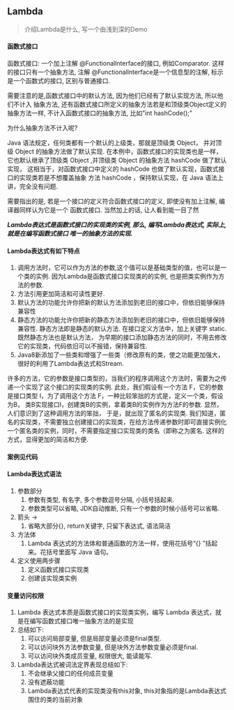 ## Lambda
> 介绍Lambda是什么, 写一个由浅到深的Demo

#### 函数式接口

函数式接口: 一个加上注解 @Functionallnterface的接口, 例如Comparator.
这样的接口只有一个抽象方法, 注解 @Functionallnterface是一个信息型的注解, 标示
是一个函数式的接口, 区别与普通接口.

需要注意的是,函数式接口中的默认方法, 因为他们已经有了默认实现方法, 所以他们不计入
抽象方法, 还有函数式接口所定义的抽象方法若是和顶级类Object定义的抽象方法一样, 
不计入函数式接口的抽象方法, 比如"int hashCode();"

为什么抽象方法不计入呢?

Java 语法规定，任何类都有一个默认的上级类，那就是顶级类 Object，
并对顶级 Object 的抽象方法做了默认实现. 在本例中，函数式接口的实现类也是一样，
它也默认继承了顶级类 Object ,并顶级类 Object 的抽象方法 hashCode 做了默认实现，
这相当于，对函数式接口中定义的 hashCode 也做了默认实现，函数式接口的实现类若是不想覆盖抽象
方法 hashCode ，保持默认实现，在 Java 语法上讲，完全没有问题. 

需要指出的是, 若是一个接口的定义符合函数式接口的定义, 即使没有加上注解, 编译器同样认为它是一个
函数式接口. 当然加上的话, 让人看到能一目了然

_**Lambda表达式是函数式接口的实现类的实例, 那么, 编写Lambda表达式, 实际上, 就是在编写函数式接口
唯一的抽象方法的实现.**_

#### Lambda表达式有如下特点

1. 调用方法时，它可以作为方法的参数,这个值可以是基础类型的值，也可以是一个类的实例.
因为Lambda是函数式接口实现类的的实例, 也是把类实例作为方法的参数.
2. 方法引用更加简洁和可读性更好.
3. 默认方法的功能允许你把新的默认方法添加到老旧的接口中，但依旧能够保持兼容性
4. 静态方法的功能允许你把新的静态方法添加到老旧的接口中，但依旧能够保持兼容性.
静态方法即是静态的默认方法. 在接口定义方法中，加上关键字 static. 既然静态方法也是默认方法，
为早期的接口添加静态方法的同时，不用去修改它的实现类，代码依旧可以不报错，保持兼容性.
5. Java8新添加了一些类和增强了一些类（修改原有的类，使之功能更加强大，很好的利用了Lambda表达式和Stream.

许多的方法，它的参数是接口类型的，当我们的程序调用这个方法时，需要为之传递一个实现了这个接口的实现类的实例. 
此处，我们假设有一个方法 F，它的参数是接口类型 I，为了调用这个方法 F，一种比较笨拙的方式是，定义一个类，假设为B，
类B实现接口I，创建类B的实例，拿着类B的实例作为方法F的参数. 显然，人们意识到了这种调用方法的笨拙，
于是，就出现了匿名的实现类. 我们知道，匿名的实现类，不需要独立创建接口的实现类，在给方法传递参数时即可直接实例化
一个匿名类的实例，同时，不需要指定接口实现类的类名（即称之为匿名. 这样的方式，显得更加的简洁和方便. 

#### 案例见代码


#### Lambda表达式语法
1. 参数部分
    1. 参数有类型, 有名字, 多个参数逗号分隔, 小括号括起来.
    2. 参数类型可以省略, JDK自动推断, 只有一个参数的时候小括号可以省略.
2. 箭头 ->
    1. 省略大部分{}, return关键字, 只留下表达式, 语法简洁
3. 方法体
    1. Lambda 表达式的方法体和普通函数的方法一样，使用花括号“{} ”括起来。花括号里面写 Java 语句。
4. 定义使用两步骤
    1. 定义函数式接口实现类
    2. 创建该实现类实例

#### 变量访问权限
1. Lambda 表达式本质是函数式接口的实现类实例，编写 Lambda 表达式，就是在编写函数式接口唯一抽象方法的是实现
2. 总结如下:
    1. 可以访问局部变量, 但是局部变量必须是final类型.
    2. 可以访问块外方法参数变量, 但是块外方法参数变量必须是final.
    3. 可以访问块外类成员变量, 权限很大, 能读能写.
3. Lambda表达式被词法定界表现总结如下:
    1. 不会继承父接口的任何成员变量
    2. 没有遮蔽功能
    3. Lambda表达式代表的实现类没有this对象, this对象指的是Lambda表达式围住的类的当前对象















